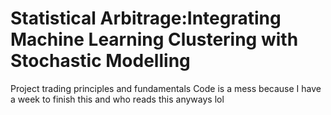 # Statistical Arbitrage:Integrating Machine Learning Clustering with Stochastic Modelling
Project trading principles and fundamentals
Code is a mess because I have a week to finish this and who reads this anyways lol
